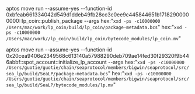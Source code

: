 aptos move run --assume-yes --function-id 0xbfeab661334042d549d1ddeb49fb28cc3c0ee9c445844651b17182900000000::lp_coin::publish_package --args hex:"`xxd -ps -c10000000  /Users/mac/work/lp_coin/build/lp_coin/package-metadata.bcs`"  hex:"`xxd -ps -c10000000  /Users/mac/work//lp_coin/build/lp_coin/bytecode_modules/lp_coin.mv`"

aptos move run --assume-yes --function-id 0x20cea9406e2349568c613140a57988290deb709ae14fed30f29320f9b446abbf::spot_account::initialize_lp_account --args hex:"`xxd -ps -c10000000  /Users/guotie/guotie/chain/seaprotocol/members/bigwin/seaprotocol/src/sea_lp/build/SeaLP/package-metadata.bcs`"  hex:"`xxd -ps -c10000000  /Users/guotie/guotie/chain/seaprotocol/members/bigwin/seaprotocol/src/sea_lp/build/SeaLP/bytecode_modules/lp.mv`"

